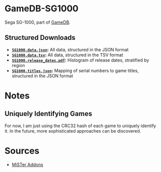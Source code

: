 # GameDB-SG1000
Sega SG-1000, part of [GameDB](https://github.com/niemasd/GameDB).

## Structured Downloads
* **[`SG1000.data.json`](https://github.com/niemasd/GameDB-SG1000/releases/latest/download/SG1000.data.json):** All data, structured in the JSON format
* **[`SG1000.data.tsv`](https://github.com/niemasd/GameDB-SG1000/releases/latest/download/SG1000.data.tsv):** All data, structured in the TSV format
* **[`SG1000.release_dates.pdf`](https://github.com/niemasd/GameDB-SG1000/releases/latest/download/SG1000.release_dates.pdf):** Histogram of release dates, stratified by region
* **[`SG1000.titles.json`](https://github.com/niemasd/GameDB-SG1000/releases/latest/download/SG1000.titles.json):** Mapping of serial numbers to game titles, structured in the JSON format

# Notes

## Uniquely Identifying Games

For now, I am just using the CRC32 hash of each game to uniquely identify it. In the future, more sophisticated approaches can be discovered.

# Sources

* [MiSTer Addons](https://misteraddons.com/)
